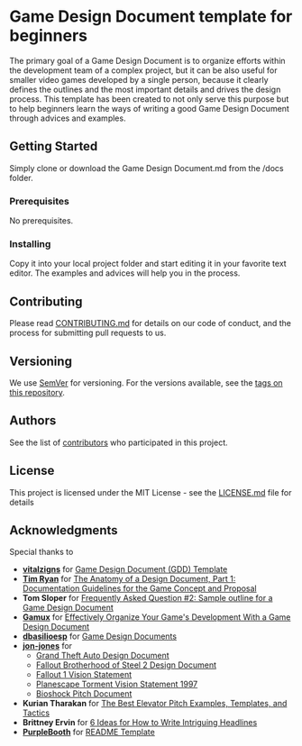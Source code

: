 # Game Design Document template for beginners

The primary goal of a Game Design Document is to organize efforts within the development team of a complex project, but it can be also useful for smaller video games developed by a single person, because it clearly defines the outlines and the most important details and drives the design process. This template has been created to not only serve this purpose but to help beginners learn the ways of writing a good Game Design Document through advices and examples.

## Getting Started

Simply clone or download the Game Design Document.md from the /docs folder.

### Prerequisites

No prerequisites.

### Installing

Copy it into your local project folder and start editing it in your favorite text editor. The examples and advices will help you in the process.

## Contributing

Please read [CONTRIBUTING.md](https://gist.github.com/PurpleBooth/b24679402957c63ec426) for details on our code of conduct, and the process for submitting pull requests to us.

## Versioning

We use [SemVer](http://semver.org/) for versioning. For the versions available, see the [tags on this repository](https://github.com/your/project/tags). 

## Authors

See the list of [contributors](https://github.com/purplebooth/git-lint-validators/contributors) who participated in this project.

## License

This project is licensed under the MIT License - see the [LICENSE.md](LICENSE.md) file for details

## Acknowledgments

Special thanks to

* **[vitalzigns](http://vitalzigns.com/)** for [Game Design Document (GDD) Template](https://vitalzigns.itch.io/gdd)
* **[Tim Ryan](http://www.gamasutra.com/view/authors/915461/Tim_Ryan.php)** for [The Anatomy of a Design Document, Part 1: Documentation Guidelines for the Game Concept and Proposal](http://www.gamasutra.com/view/feature/3384/the_anatomy_of_a_design_document_.php)
* **Tom Sloper** for [Frequently Asked Question #2: Sample outline for a Game Design Document](http://www.sloperama.com/advice/specs.html)
* **[Gamux](https://tutsplus.com/authors/gamux?_ga=2.22725307.1689116585.1541960636-266152398.1537465956)** for [Effectively Organize Your Game's Development With a Game Design Document](https://code.tutsplus.com/articles/effectively-organize-your-games-development-with-a-game-design-document--active-10140)
* **[dbasilioesp](https://github.com/dbasilioesp)** for [Game Design Documents](https://github.com/dbasilioesp/game-design-documents)
* **[jon-jones](https://www.scribd.com/user/28174098/jon-jones)** for 
  * [Grand Theft Auto Design Document](https://www.scribd.com/doc/53563149/Grand-Theft-Auto-Design-Document)
  * [Fallout Brotherhood of Steel 2 Design Document](https://www.scribd.com/doc/32184089/Fallout-Brotherhood-of-Steel-2-Design-Document)
  * [Fallout 1 Vision Statement](https://www.scribd.com/doc/32182571/Fallout-1-Vision-Statement)
  * [Planescape Torment Vision Statement 1997](https://www.scribd.com/doc/32182096/Planescape-Torment-Vision-Statement-1997)
  * [Bioshock Pitch Document](https://www.scribd.com/doc/32211144/Bioshock-Pitch-Document)
* **Kurian Tharakan** for [The Best Elevator Pitch Examples, Templates, and Tactics](https://strategypeak.com/elevator-pitch-examples/)
* **Brittney Ervin** for [6 Ideas for How to Write Intriguing Headlines](http://www.inboundmarketingagents.com/inbound-marketing-agents-blog/bid/346450/6-Ideas-for-How-to-Write-Intriguing-Headlines)
* **[PurpleBooth](https://github.com/PurpleBooth)** for [README Template](https://gist.github.com/PurpleBooth/109311bb0361f32d87a2)
